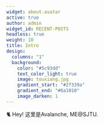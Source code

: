 ```yaml
---
widget: about.avatar
active: true
author: admin
widget_id: RECENT-POSTS
headless: true
weight: 10
title: Intro
design:
  columns: "1"
  background:
    color: "#5c93dd"
    text_color_light: true
    image: touxiang.jpg
    gradient_start: "#2f339a"
    gradient_end: "#6a1010"
    image_darken: 1
---
```

🐈 Hey! 这里是Avalanche, ME@SJTU.